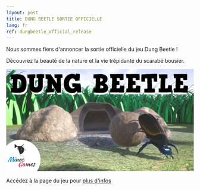 ```yaml
---
layout: post
title: DUNG BEETLE SORTIE OFFICIELLE
lang: fr
ref: dungbeetle_official_release
---
```


Nous sommes fiers d'annoncer la sortie officielle du jeu Dung Beetle !

Découvrez la beauté de la nature et la vie trépidante du scarabé bousier.

![Dung Beetle Poster](/img/dungbeetle/img1.png "Dung Beetle poster")

Accédez à la page du jeu pour [plus d'infos](https://www.mineogames.com/games/dung-beetle-fr/)